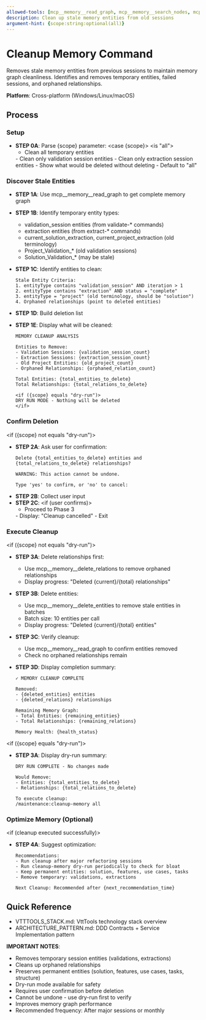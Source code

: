 ```yaml
---
allowed-tools: [mcp__memory__read_graph, mcp__memory__search_nodes, mcp__memory__open_nodes, mcp__memory__delete_entities, mcp__memory__delete_relations, Bash, TodoWrite]
description: Clean up stale memory entities from old sessions
argument-hint: {scope:string:optional(all)}
---
```


# Cleanup Memory Command

Removes stale memory entities from previous sessions to maintain memory graph cleanliness. Identifies and removes temporary entities, failed sessions, and orphaned relationships.

**Platform**: Cross-platform (Windows/Linux/macOS)

## Process

### Setup

- **STEP 0A**: Parse {scope} parameter:
  <case {scope}>
  <is "all">
    - Clean all temporary entities
  </is>
  <is "validations">
    - Clean only validation session entities
  </is>
  <is "extractions">
    - Clean only extraction session entities
  </is>
  <is "dry-run">
    - Show what would be deleted without deleting
  </is>
  <otherwise>
    - Default to "all"
  </otherwise>
  </case>

### Discover Stale Entities

- **STEP 1A**: Use mcp__memory__read_graph to get complete memory graph
- **STEP 1B**: Identify temporary entity types:
  - validation_session entities (from validate-* commands)
  - extraction entities (from extract-* commands)
  - current_solution_extraction, current_project_extraction (old terminology)
  - Project_Validation_* (old validation sessions)
  - Solution_Validation_* (may be stale)

- **STEP 1C**: Identify entities to clean:
  ```
  Stale Entity Criteria:
  1. entityType contains "validation_session" AND iteration > 1
  2. entityType contains "extraction" AND status = "complete"
  3. entityType = "project" (old terminology, should be "solution")
  4. Orphaned relationships (point to deleted entities)
  ```

- **STEP 1D**: Build deletion list
- **STEP 1E**: Display what will be cleaned:
  ```
  MEMORY CLEANUP ANALYSIS

  Entities to Remove:
  - Validation Sessions: {validation_session_count}
  - Extraction Sessions: {extraction_session_count}
  - Old Project Entities: {old_project_count}
  - Orphaned Relationships: {orphaned_relation_count}

  Total Entities: {total_entities_to_delete}
  Total Relationships: {total_relations_to_delete}

  <if ({scope} equals "dry-run")>
  DRY RUN MODE - Nothing will be deleted
  </if>
  ```

### Confirm Deletion

<if ({scope} not equals "dry-run")>
- **STEP 2A**: Ask user for confirmation:
  ```
  Delete {total_entities_to_delete} entities and {total_relations_to_delete} relationships?

  WARNING: This action cannot be undone.

  Type 'yes' to confirm, or 'no' to cancel:
  ```
- **STEP 2B**: Collect user input
- **STEP 2C**:
  <if (user confirms)>
  - Proceed to Phase 3
  <else>
  - Display: "Cleanup cancelled"
  - Exit
  </if>
</if>

### Execute Cleanup

<if ({scope} not equals "dry-run")>
- **STEP 3A**: Delete relationships first:
  - Use mcp__memory__delete_relations to remove orphaned relationships
  - Display progress: "Deleted {current}/{total} relationships"

- **STEP 3B**: Delete entities:
  - Use mcp__memory__delete_entities to remove stale entities in batches
  - Batch size: 10 entities per call
  - Display progress: "Deleted {current}/{total} entities"

- **STEP 3C**: Verify cleanup:
  - Use mcp__memory__read_graph to confirm entities removed
  - Check no orphaned relationships remain

- **STEP 3D**: Display completion summary:
  ```
  ✓ MEMORY CLEANUP COMPLETE

  Removed:
  - {deleted_entities} entities
  - {deleted_relations} relationships

  Remaining Memory Graph:
  - Total Entities: {remaining_entities}
  - Total Relationships: {remaining_relations}

  Memory Health: {health_status}
  ```
</if>

<if ({scope} equals "dry-run")>
- **STEP 3A**: Display dry-run summary:
  ```
  DRY RUN COMPLETE - No changes made

  Would Remove:
  - Entities: {total_entities_to_delete}
  - Relationships: {total_relations_to_delete}

  To execute cleanup:
  /maintenance:cleanup-memory all
  ```
</if>

### Optimize Memory (Optional)

<if (cleanup executed successfully)>
- **STEP 4A**: Suggest optimization:
  ```
  Recommendations:
  - Run cleanup after major refactoring sessions
  - Run cleanup-memory dry-run periodically to check for bloat
  - Keep permanent entities: solution, features, use cases, tasks
  - Remove temporary: validations, extractions

  Next Cleanup: Recommended after {next_recommendation_time}
  ```
</if>

## Quick Reference
- VTTTOOLS_STACK.md: VttTools technology stack overview
- ARCHITECTURE_PATTERN.md: DDD Contracts + Service Implementation pattern

**IMPORTANT NOTES**:
- Removes temporary session entities (validations, extractions)
- Cleans up orphaned relationships
- Preserves permanent entities (solution, features, use cases, tasks, structure)
- Dry-run mode available for safety
- Requires user confirmation before deletion
- Cannot be undone - use dry-run first to verify
- Improves memory graph performance
- Recommended frequency: After major sessions or monthly
